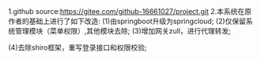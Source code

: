 1.github source:https://gitee.com/github-16661027/project.git
2.本系统在原作者的基础上进行了如下改造:
(1)由springboot升级为springcloud;
(2)仅保留系统管理模块（菜单权限）,其他模块去除;
(3)增加网关zull，进行代理转发;

(4)去除shiro框架，重写登录接口和权限校验;

